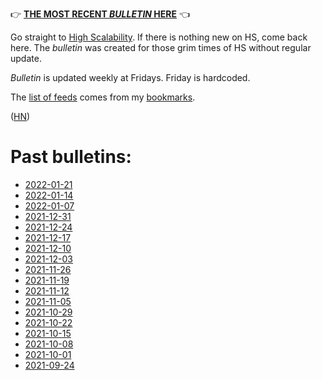 &#128073; [**THE MOST RECENT _BULLETIN_ HERE**][ref_current] &#128072;

[ref_current]:bulletins/bulletin-2022-11-18.md

Go straight to [High Scalability](http://highscalability.com/). If there is nothing new on HS, come back here. The _bulletin_ was created for those grim times of HS without regular update.

_Bulletin_ is updated weekly at Fridays. Friday is hardcoded.

The [list of feeds][ref_feeds] comes from my [bookmarks][ref_tw].

([HN][ref_hn])

[ref_tw]:https://twitter.com/JakubMikians
[ref_feeds]:feeds.conf
[ref_hn]:https://news.ycombinator.com/item?id=29064640

# Past bulletins:

- [2022-01-21](https://htmlpreview.github.io/?https://github.com/jakub-m/bulletin/blob/mainline/bulletins/bulletin-2022-01-21.html)
- [2022-01-14](https://htmlpreview.github.io/?https://github.com/jakub-m/bulletin/blob/mainline/bulletins/bulletin-2022-01-14.html)
- [2022-01-07](https://htmlpreview.github.io/?https://github.com/jakub-m/bulletin/blob/mainline/bulletins/bulletin-2022-01-07.html)
- [2021-12-31](https://htmlpreview.github.io/?https://github.com/jakub-m/bulletin/blob/mainline/bulletins/bulletin-2021-12-31.html)
- [2021-12-24](https://htmlpreview.github.io/?https://github.com/jakub-m/bulletin/blob/mainline/bulletins/bulletin-2021-12-24.html)
- [2021-12-17](https://htmlpreview.github.io/?https://github.com/jakub-m/bulletin/blob/mainline/bulletins/bulletin-2021-12-17.html)
- [2021-12-10](https://htmlpreview.github.io/?https://github.com/jakub-m/bulletin/blob/mainline/bulletins/bulletin-2021-12-10.html)
- [2021-12-03](https://htmlpreview.github.io/?https://github.com/jakub-m/bulletin/blob/mainline/bulletins/bulletin-2021-12-03.html)
- [2021-11-26](https://htmlpreview.github.io/?https://github.com/jakub-m/bulletin/blob/mainline/bulletins/bulletin-2021-11-26.html)
- [2021-11-19](https://htmlpreview.github.io/?https://github.com/jakub-m/bulletin/blob/mainline/bulletins/bulletin-2021-11-19.html)
- [2021-11-12](https://htmlpreview.github.io/?https://github.com/jakub-m/bulletin/blob/mainline/bulletins/bulletin-2021-11-12.html)
- [2021-11-05](https://htmlpreview.github.io/?https://github.com/jakub-m/bulletin/blob/mainline/bulletins/bulletin-2021-11-05.html)
- [2021-10-29](https://htmlpreview.github.io/?https://github.com/jakub-m/bulletin/blob/mainline/bulletins/bulletin-2021-10-29.html)
- [2021-10-22](https://htmlpreview.github.io/?https://github.com/jakub-m/bulletin/blob/mainline/bulletins/bulletin-2021-10-22.html)
- [2021-10-15](https://htmlpreview.github.io/?https://github.com/jakub-m/bulletin/blob/mainline/bulletins/bulletin-2021-10-15.html)
- [2021-10-08](https://htmlpreview.github.io/?https://github.com/jakub-m/bulletin/blob/mainline/bulletins/bulletin-2021-10-08.html)
- [2021-10-01](https://htmlpreview.github.io/?https://github.com/jakub-m/bulletin/blob/mainline/bulletins/bulletin-2021-10-01.html)
- [2021-09-24](https://htmlpreview.github.io/?https://github.com/jakub-m/bulletin/blob/mainline/bulletins/bulletin-2021-09-24.html)

